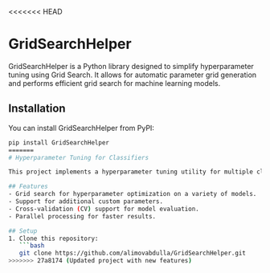 <<<<<<< HEAD
# GridSearchHelper

GridSearchHelper is a Python library designed to simplify hyperparameter tuning using Grid Search. It allows for automatic parameter grid generation and performs efficient grid search for machine learning models. 

## Installation

You can install GridSearchHelper from PyPI:

```bash
pip install GridSearchHelper
=======
# Hyperparameter Tuning for Classifiers

This project implements a hyperparameter tuning utility for multiple classifiers using `GridSearchCV` from `sklearn`. The supported classifiers include Random Forest, Gradient Boosting, AdaBoost, SVM, K-Nearest Neighbors, Logistic Regression, Decision Trees, Naive Bayes, MLP, and more.

## Features
- Grid search for hyperparameter optimization on a variety of models.
- Support for additional custom parameters.
- Cross-validation (CV) support for model evaluation.
- Parallel processing for faster results.

## Setup
1. Clone this repository:
   ```bash
   git clone https://github.com/alimovabdulla/GridSearchHelper.git
>>>>>>> 27a8174 (Updated project with new features)
